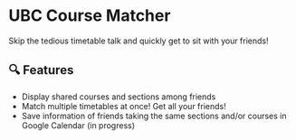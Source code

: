 # UBC Course Matcher
Skip the tedious timetable talk and quickly get to sit with your friends!
## 🔍 Features
* Display shared courses and sections among friends
* Match multiple timetables at once! Get all your friends!
* Save information of friends taking the same sections and/or courses in Google Calendar (in progress)